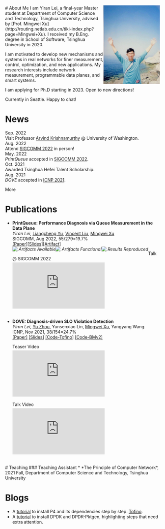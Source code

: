 <br>
<div>
    <img align="right" src="assets/images/YiranLei.jpg" style="zoom:25%;" />
</div>
# About Me
I am Yiran Lei, a final-year Master student at Department of Computer Science and Technology, Tsinghua University, advised by [Prof. Mingwei Xu](http://routing.netlab.edu.cn/tiki-index.php?page=Mingwei+Xu). I received my B.Eng. degree in School of Software, Tsinghua University in 2020. 

I am motivated to develop new mechanisms and systems in real networks for finer measurement, control, optimization, and new applications. My research interests include network measurement, programmable data planes, and smart systems.

<div class="info">
    <div class="info_text">
        <p>I am applying for Ph.D starting in 2023. Open to new directions!</p>
        <p>Currently in Seattle. Happy to chat!</p>
    </div>
</div>

# News
<div class="news_list">
  <div class="news_list_item" id="nli0">
    <div class="news_date">Sep. 2022</div>
    <div class="news_content">Visit Professor <a href="https://www.cs.washington.edu/people/faculty/arvind">Arvind Krishnamurthy</a> @ University of Washington.</div>
  </div>
  <div class="news_list_item" id="nli1">
    <div class="news_date">Aug. 2022</div>
    <div class="news_content">Attend <a href="https://conferences.sigcomm.org/sigcomm/2022/venue.html">SIGCOMM 2022</a> in person! </div>
  </div>
  <div class="news_list_item" id="nli2">
    <div class="news_date">May. 2022</div>
    <div class="news_content"> <em>PrintQueue</em> accepted in <a href="https://conferences.sigcomm.org/sigcomm/2022/program.html">SIGCOMM 2022</a>. </div>
  </div>
  <div class="news_list_item" id="nli3">
    <div class="news_date">Oct. 2021</div>
    <div class="news_content"> Awarded Tsinghua Hefei Talent Scholarship.</div>
  </div>
  <div class="news_list_item" id="nli4">
    <div class="news_date">Aug. 2021</div>
    <div class="news_content"> <em>DOVE</em> accepted in <a href="https://icnp21.cs.ucr.edu/program.html">ICNP 2021</a>.</div>
  </div>
</div>

<a class="news_button" onclick='news_list_shift()'>More</a>

# Publications
* **PrintQueue: Performance Diagnosis via Queue Measurement in the Data Plane** <br />
  *Yiran Lei*, [Liangcheng Yu](https://liangchengyu.com/), [Vincent Liu](https://vincen.tl/publications.html), [Mingwei Xu](http://routing.netlab.edu.cn/tiki-index.php?page=Mingwei+Xu) <br />
  SIGCOMM, Aug 2022, 55/279=19.7% <br />
  [[Paper]](https://dl.acm.org/doi/10.1145/3544216.3544257)[[Slides]](/assets/papers/PrintQueue/PrintQueue_v0.98.pdf)[[Artifact]](https://github.com/A-Dying-Pig/PrintQueue) <br />
  <div style="float: left">
    <img style="float: left" src="https://www.acm.org/binaries/content/gallery/acm/publications/artifact-review-v1_1-badges/artifacts_available_v1_1.png" width=20><span style="float: left"><em>Artifacts Available</em></span>
  </div>
  <div style="float: left">
    <img style="float: left" src="https://www.acm.org/binaries/content/gallery/acm/publications/artifact-review-v1_1-badges/artifacts_evaluated_functional_v1_1.png" width=20><span style="float: left"><em>Artifacts Functional</em></span>
  </div>
  <div style="float: left">
    <img style="float: left" src="https://www.acm.org/binaries/content/gallery/acm/publications/artifact-review-v1_1-badges/results_reproduced_v1_1.png" width=20><span style="float: left"><em>Results Reproduced</em></span>
  </div>
  <div class="embed-video-wrapper">
    <div class="embed-first">
      <p>Talk @ SIGCOMM 2022</p>
      <iframe src="https://www.youtube.com/embed/2mmWR2RVBmI" frameborder="0" allowfullscreen style="margin-top: -10px"></iframe>
    </div>
  </div> 

<p style="clear: left; margin-bottom: 30px"></p>

* **DOVE: Diagnosis-driven SLO Violation Detection**<br />
  *Yiran Lei*, [Yu Zhou](https://zhouyu-sunny.github.io/), Yunsenxiao Lin, [Mingwei Xu](http://routing.netlab.edu.cn/tiki-index.php?page=Mingwei+Xu), Yangyang Wang <br />
  ICNP, Nov 2021, 38/154=24.7% <br />
  [[Paper]](https://ieeexplore.ieee.org/document/9651986) [[Slides]](/assets/papers/DOVE/DOVE.pdf) [[Code-Tofino]](https://gitlab.com/A-Dying-Pig/dove) [[Code-BMv2]](https://gitlab.com/A-Dying-Pig/dove-bmv2)
  <div class="embed-video-wrapper">
    <div class="embed-first">
        <p>Teaser Video</p>
        <iframe src="https://www.youtube.com/embed/hDGp2wkwsf0" frameborder="0" allowfullscreen style="margin-top: -10px"></iframe>
    </div>
    <div class="embed-second">
        <p>Talk Video</p>
        <iframe src="https://www.youtube.com/embed/opzT5JAfrt8" frameborder="0" allowfullscreen style="margin-top: -10px"></iframe>
    </div>
  </div>
  
<p style="clear: left"></p>
<br />
# Teaching
### Teaching Assistant
* *The Principle of Computer Network*, 2021 Fall, Department of Computer Science and Technology, Tsinghua University

# Blogs
* A [tutorial](https://www.yiranlei.com/P4_Installation_Tutorial) to install P4 and its dependencies step by step. [Tofino](https://www.yiranlei.com/sde_tip).
* A [tutorial](https://www.yiranlei.com/DPDK_Installation_Tutorial) to install DPDK and DPDK-Pktgen, highlighting steps that need extra attention.
